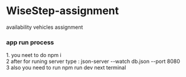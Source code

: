 # WiseStep-assignment </br>
 availability vehicles assignment
 
 
 <h3>app run process</h3>
 1. you neet to do npm i </br>
 2 after for runing server type : json-server --watch db.json --port 8080 </br>
 3 also you need to run npm run dev next terminal </br>
